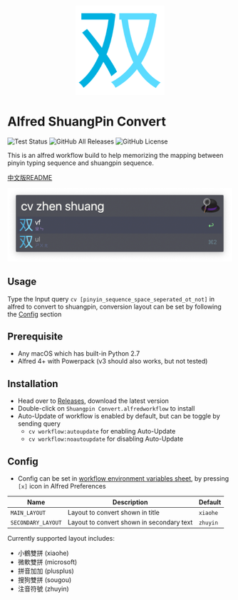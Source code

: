 <div align="center">
    <img src="./src/icon.png" width="200" height="200">
</div>

# Alfred ShuangPin Convert

![Test Status](https://github.com/tomy0000000/Alfred-ShuangPin-Convert/workflows/Test/badge.svg)
![GitHub All Releases](https://img.shields.io/github/downloads/tomy0000000/Alfred-ShuangPin-Convert/total?color=blue&label=Downloads&logo=Github)
![GitHub License](https://img.shields.io/github/license/tomy0000000/Alfred-ShuangPin-Convert?label=License)

This is an alfred workflow build to help memorizing the mapping between pinyin typing sequence and shuangpin sequence.

[中文版README](./README_zh.md)

![screenshot](assets/screenshot.png)

## Usage

Type the Input query `cv [pinyin_sequence_space_seperated_ot_not]` in alfred to convert to shuangpin, conversion layout can be set by following the [Config](#config) section

## Prerequisite

- Any macOS which has built-in Python 2.7
- Alfred 4+ with Powerpack (v3 should also works, but not tested)

## Installation

- Head over to [Releases](https://github.com/tomy0000000/Alfred-ShuangPin-Convert/releases), download the latest version
- Double-click on `Shuangpin Convert.alfredworkflow` to install
- Auto-Update of workflow is enabled by default, but can be toggle by sending query
  - `cv workflow:autoupdate` for enabling Auto-Update
  - `cv workflow:noautoupdate` for disabling Auto-Update

## Config

* Config can be set in [workflow environment variables sheet](https://www.alfredapp.com/help/workflows/advanced/variables/#environment), by pressing `[x]` icon in Alfred Preferences

| Name               | Description                               | Default  |
| ------------------ | ----------------------------------------- | -------- |
| `MAIN_LAYOUT`      | Layout to convert shown in title          | `xiaohe` |
| `SECONDARY_LAYOUT` | Layout to convert shown in secondary text | `zhuyin` |

Currently supported layout includes:

* 小鶴雙拼 (xiaohe)
* 微軟雙拼 (microsoft)
* 拼音加加 (plusplus)
* 搜狗雙拼 (sougou)
* 注音符號 (zhuyin)